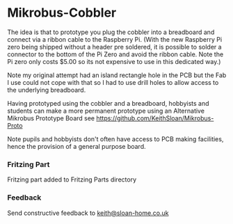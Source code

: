 # Mikrobus-Cobbler
The idea is that to prototype you plug the cobbler into a breadboard and connect via a ribbon cable to the Raspberry Pi. (With the new Raspberry Pi zero being shipped without a header pre soldered, it is possible to solder a connector to the bottom of the Pi Zero and avoid the ribbon cable. Note the Pi zero only costs $5.00 so its not expensive to use in this dedicated way.)

Note my original attempt had an island rectangle hole in the PCB but the Fab I use could not cope with that so I had to use drill holes to allow access to the underlying breadboard.

Having prototyped using the cobbler and a breadboard, hobbyists and students can make a more permanent prototype using an Alternative Mikrobus Prototype Board see https://github.com/KeithSloan/Mikrobus-Proto

Note pupils and hobbyists don't often have access to PCB making facilities, hence the provision of a general purpose board.

### Fritzing Part
Fritzing part added to Fritzing Parts directory
### Feedback
Send constructive feedback to keith@sloan-home.co.uk
